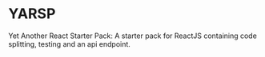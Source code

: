 # YARSP
Yet Another React Starter Pack: A starter pack for ReactJS containing code splitting, testing and an api endpoint.
